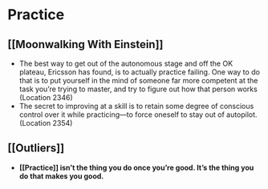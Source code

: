 # Practice


## [[Moonwalking With Einstein]]

- The best way to get out of the autonomous stage and off the OK plateau, Ericsson has found, is to actually practice failing. One way to do that is to put yourself in the mind of someone far more competent at the task you’re trying to master, and try to figure out how that person works (Location 2346)
- The secret to improving at a skill is to retain some degree of conscious control over it while practicing—to force oneself to stay out of autopilot. (Location 2354)


## [[Outliers]]

- **[[Practice]] isn’t the thing you do once you’re good. It’s the thing you do that makes you good.**
